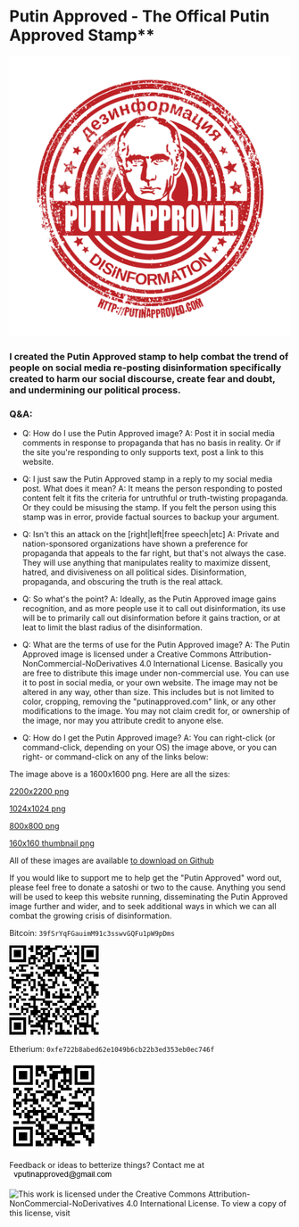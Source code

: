 
# Putin Approved - The Offical Putin Approved Stamp**

![Putin Approved Stamp](https://raw.githubusercontent.com/putinapproved/putinapproved/master/PutinApproved.png)


### I created the Putin Approved stamp to help combat the trend of people on social media re-posting disinformation specifically created to harm our social discourse, create fear and doubt, and undermining our political process.

### Q&A:

* Q: How do I use the Putin Approved image?
A: Post it in social media comments in response to propaganda that has no basis in reality. Or if the site you're responding to only supports
text, post a link to this website.

* Q: I just saw the Putin Approved stamp in a reply to my social media post. What does it mean?
A: It means the person responding to posted content felt it fits the criteria for untruthful or truth-twisting propaganda. Or they could be
misusing the stamp. If you felt the person using this stamp was in error, provide factual sources to backup your argument.

* Q: Isn't this an attack on the [right|left|free speech|etc]
A: Private and nation-sponsored organizations have shown a preference for propaganda that appeals to the far right, but that's not always
the case. They will use anything that manipulates reality to maximize dissent, hatred, and divisiveness on all political sides. Disinformation,
propaganda, and obscuring the truth is the real attack.

* Q: So what's the point?
A: Ideally, as the Putin Approved image gains recognition, and as more people use it to call out disinformation, its use will be to
primarily call out disinformation before it gains traction, or at leat to limit the blast radius of the disinformation.

* Q: What are the terms of use for the Putin Approved image?
A: The Putin Approved image is licensed under a Creative Commons Attribution-NonCommercial-NoDerivatives 4.0 International License.  Basically
you are free to distribute this image under non-commercial use. You can use it to post in social media, or your own website.  The image may not
be altered in any way, other than size. This includes but is not limited to color, cropping, removing the "putinapproved.com" link, or any
other modifications to the image. You may not claim credit for, or ownership of the image, nor may you attribute credit to anyone else.

* Q: How do I get the Putin Approved image?
A: You can right-click (or command-click, depending on your OS) the image above, or you can right- or command-click on any of the links below:

The image above is a 1600x1600 png. Here are all the sizes:<p>

[2200x2200 png](https://raw.githubusercontent.com/putinapproved/putinapproved/master/PutinApproved.png)

[1024x1024 png](https://raw.githubusercontent.com/putinapproved/putinapproved/master/PutinApproved-1024.png)

[800x800 png](https://raw.githubusercontent.com/putinapproved/putinapproved/master/PutinApproved-800.png>800x800)

[160x160 thumbnail png](https://raw.githubusercontent.com/putinapproved/putinapproved/master/PutinApproved-thumbnail.png)

All of these images are available [to download on Github](https://github.com/putinapproved/putinapproved.git)

If you would like to support me to help get the "Putin Approved" word out, please feel free to donate a satoshi or two to the cause.
Anything you send will be used to keep this website running, disseminating the Putin Approved image further and wider,
and to seek additional ways in which we can all combat the growing crisis of disinformation.

Bitcoin:
`39fSrYqFGauimM91c3sswvGQFu1pW9pDms`

![BTC scan code](https://raw.githubusercontent.com/putinapproved/putinapproved/master/btc.png)

Etherium:
`0xfe722b8abed62e1049b6cb22b3ed353eb0ec746f`

![ETH scan code](https://raw.githubusercontent.com/putinapproved/putinapproved/master/eth.png)


Feedback or ideas to betterize things?
Contact me at ![](https://raw.githubusercontent.com/putinapproved/putinapproved/master/vputinapproved_at_gmail.png)

![This work is licensed under the Creative Commons Attribution-NonCommercial-NoDerivatives 4.0 International License. To view a copy of this license, visit](http://creativecommons.org/licenses/by-nc-nd/4.0/)
